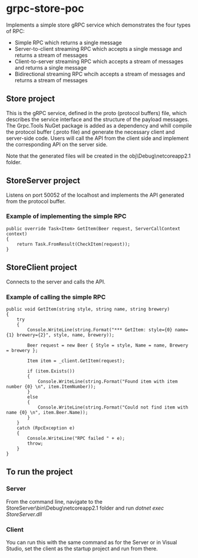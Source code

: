 # grpc-store-poc
Implements a simple store gRPC service which demonstrates the four types of RPC:
- Simple RPC which returns a single message
- Server-to-client streaming RPC which accepts a single message and returns a stream of messages
- Client-to-server streaming RPC which accepts a stream of messages and returns a single message
- Bidirectional streaming RPC whcih accepts a stream of messages and returns a stream of messages

## Store project
This is the gRPC service, defined in the proto (protocol buffers) file, which describes the service interface and the structure of the payload messages. The Grpc.Tools NuGet package is added as a dependency and whill compile the protocol buffer (.proto file) and generate the necessary client and server-side code. Users will call the API from the client side and implement the corresponding API on the server side.

Note that the generated files will be created in the obj\Debug\netcoreapp2.1 folder.

## StoreServer project
Listens on port 50052 of the localhost and implements the API generated from the protocol buffer.

### Example of implementing the simple RPC
```
public override Task<Item> GetItem(Beer request, ServerCallContext context)
{
    return Task.FromResult(CheckItem(request));
}
```

## StoreClient project
Connects to the server and calls the API.

### Example of calling the simple RPC
```
public void GetItem(string style, string name, string brewery)
{
    try
    {
        Console.WriteLine(string.Format("*** GetItem: style={0} name={1} brewery={2}", style, name, brewery));

        Beer request = new Beer { Style = style, Name = name, Brewery = brewery };

        Item item = _client.GetItem(request);

        if (item.Exists())
        {
            Console.WriteLine(string.Format("Found item with item number {0} \n", item.ItemNumber));
        }
        else
        {
            Console.WriteLine(string.Format("Could not find item with name {0} \n", item.Beer.Name));
        }
    }
    catch (RpcException e)
    {
        Console.WriteLine("RPC failed " + e);
        throw;
    }
}
```

## To run the project
### Server
From the command line, navigate to the StoreServer\bin\Debug\netcoreapp2.1 folder and run <i>dotnet exec StoreServer.dll</i>

### Client
You can run this with the same command as for the Server or in Visual Studio, set the client as the startup project and run from there.
